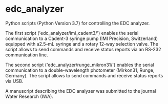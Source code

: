 # edc_analyzer

Python scripts (Python Version 3.7) for controlling the EDC analyzer.

The first script ('edc_analyzer/imi_cadent3/') enables the serial communication to a Cadent-3 syringe pump (IMI Precision, Switzerland) equipped with a2.5-mL syringe and a rotary 12-way selection valve. The script allows to send commands and receive status reports via an RS-232 communication line.

The second script ('edc_analyzer/runge_mikron31/') enables the serial communication to a double-wavelength photometer (Mirkon31, Runge, Germany). The script allows to send commands and receive status reports via USB.

A manuscript describing the EDC analyzer was submitted to the journal Water Research (IWA).
